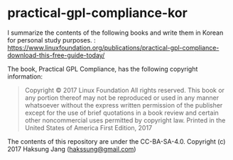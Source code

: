 # practical-gpl-compliance-kor

I summarize the contents of the following books and write them in Korean for personal study purposes. : https://www.linuxfoundation.org/publications/practical-gpl-compliance-download-this-free-guide-today/

The book, Practical GPL Compliance, has the following copyright information: 
> Copyright © 2017 Linux Foundation
> All rights reserved. This book or any portion thereof may not be reproduced or
> used in any manner whatsoever without the express written permission of the
> publisher except for the use of brief quotations in a book review and certain
> other noncommercial uses permitted by copyright law.
> Printed in the United States of America
> First Edition, 2017

The contents of this repository are under the CC-BA-SA-4.0.
Copyright (c) 2017 Haksung Jang (hakssung@gmail.com) 
